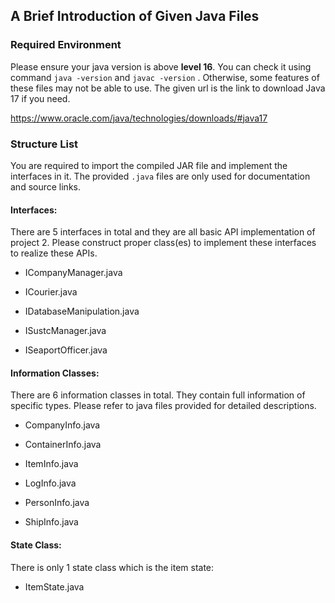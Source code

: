 ## A Brief Introduction of Given Java Files

### Required Environment

Please ensure your java version is above **level 16**. You can check it using command `java -version` and `javac -version` . Otherwise, some features of these files may not be able to use. The given url is the link to download Java 17 if you need. 

https://www.oracle.com/java/technologies/downloads/#java17

### Structure List

You are required to import the compiled JAR file and implement the interfaces in it. The provided `.java` files are only used for documentation and source links.

#### Interfaces: 

​There are 5 interfaces in total and they are all basic API implementation of project 2. Please construct proper class(es) to implement these interfaces to realize these APIs.

- ICompanyManager.java

- ICourier.java

- IDatabaseManipulation.java

- ISustcManager.java

- ISeaportOfficer.java

#### Information Classes:

​There are 6 information classes in total. They contain full information of specific types. Please refer to java files provided for detailed descriptions.

- CompanyInfo.java

- ContainerInfo.java

- ItemInfo.java

- LogInfo.java

- PersonInfo.java

- ShipInfo.java

#### State Class:

​There is only 1 state class which is the item state:

- ItemState.java